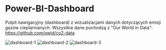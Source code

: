 # Power-BI-Dashboard

Pulpit nawigacyjny (dashboard) z wizualizacjami danych dotyczących emisji gazów cieplarnianych. 
Wszystkie dane pochodzą z "Our World in Data": https://github.com/owid/co2-data

![dashboard-1](https://user-images.githubusercontent.com/45266505/142074070-4f3d5eec-7177-49b8-9e89-0b85af793785.png)
![dashboard-2](https://user-images.githubusercontent.com/45266505/142074754-3b6e7ce6-5b03-4446-8d92-4c97ba567b45.png)
![dashboard-3](https://user-images.githubusercontent.com/45266505/142074767-e93ae02e-3e1b-4a91-81ba-f4e6ffe94adf.png)
